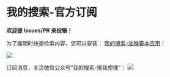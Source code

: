 # 我的搜索-官方订阅
**欢迎提 Issues/PR 来投稿！**

为了能随时快速检索内容，您可以安装：
[我的搜索-油猴脚本应用](https://greasyfork.org/zh-CN/scripts/457020-%E6%88%91%E7%9A%84%E6%90%9C%E7%B4%A2)！

![](https://raw.githubusercontent.com/18476305640/typora/master/images/2023/03/07/1678157884836.gif)

订阅消息，关注微信公众号“我的搜索-搜我想搜”：
![](https://cdn.jsdelivr.net/gh/18476305640/typora@master/images/2024/10/10/1728542629942.jpg)

